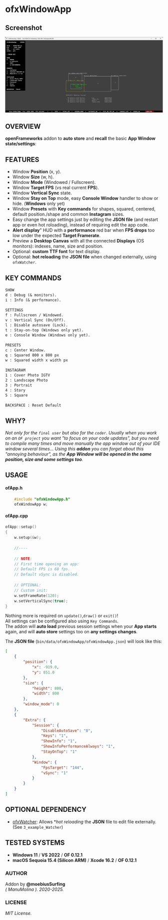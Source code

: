 # ofxWindowApp

## Screenshot
![screenshot](Capture.png)

## OVERVIEW
**openFrameworks** addon to **auto store** and **recall** the basic **App Window state/settings**:

## FEATURES
* Window **Position** (x, y). 
* Window **Size** (w, h). 
* Window **Mode** (Windowed / Fullscreen).
* Window **Target FPS** (vs real current **FPS**).
* Window **Vertical Sync** state. 
* Window **Stay on Top** mode, easy **Console Window** handler to show or hide. (**Windows** only yet)
* Window **Presets** with **Key commands** for shapes, squared, centered, default position./shape and common **Instagram** sizes.
* Easy change the app settings just by editing the **JSON file** (and restart app or even hot roloading), instead of requiring edit the app code.
* **Alert display**" HUD with a **performance** red bar when **FPS drops** too low under the expected **Target Framerate**.
* Preview a **Desktop Canvas** with all the connected **Displays** (OS monitors): indexes, name, size and position.
* Optional: **custom TTF font** for text display.
* Optional: **hot reloading** the **JSON file** when changed externally, using `ofxWatcher`.

## KEY COMMANDS
```
SHOW
d : Debug (& monitors).  
i : Info (& performance).  

SETTINGS
f : Fullscreen / Windowed.  
v : Vertical Sync (On/Off).  
l : Disable autosave (Lock).
t : Stay-on-top (Windows only yet). 
e : Console Window (Windows only yet).

PRESETS
c : Center Window.  
q : Squared 800 x 800 px
w : Squared width x width px

INSTAGRAM
1 : Cover Photo IGTV
2 : Landscape Photo
3 : Portrait
4 : Story
5 : Square

BACKSPACE : Reset Default
```

## WHY?
_Not only for the `final user` but also for the `coder`. Usually when you work on an `OF project` you want "to focus on your code updates", but you need to compile many times and move manually the app window out of your IDE window several times... Using this **addon** you can forget about this "annoying behaviour", as the **App Window will be opened in the same position, size and some settings too**._  

## USAGE

#### ofApp.h
```.c++
    #include "ofxWindowApp.h"
    ofxWindowApp w;
```

#### ofApp.cpp

```.cpp 
ofApp::setup()
{
    w.setup(&w);

    //----

    // NOTE:
    // First time opening an app:
    // Default FPS is 60 fps.
    // Default vSync is disabled.

    // OPTIONAL: 
    // Custom init:
    w.setFrameRate(120);
    w.setVerticalSync(true);
}
```
Nothing more is required on `update()`,`draw()` or `exit()`!  
All settings can be configured also using `Key Commands`.  
The addon will **auto load** previous session settings when your **App starts** again, and will **auto store** settings too on **any settings changes**.  

The **JSON file** (`bin/data/ofxWindowApp/ofxWindowApp.json`) will look like this:  
```.json
[
    {
        "position": {
            "x": -919.0,
            "y": 851.0
        },
        "size": {
            "height": 800,
            "width": 800
        },
        "window_mode": 0
    },
    {
        "Extra": {
            "Session": {
                "DisableAutoSave": "0",
                "Keys": "1",
                "ShowInfo": "1",
                "ShowInfoPerformanceAlways": "1",
                "StayOnTop": "1"
            },
            "Window": {
                "FpsTarget": "144",
                "vSync": "1"
            }
        }
    }
]
```

## OPTIONAL DEPENDENCY
- [ofxWatcher](https://github.com/nariakiiwatani/ofxWatcher): Allows **hot reloading* the **JSON** file to edit file externally. (See `3_example_Watcher`)

## TESTED SYSTEMS
- **Windows 11** / **VS 2022** / **OF 0.12.1**
- **macOS Sequoia 15.4 (Silicon ARM)** / **Xcode 16.2** / **OF 0.12.1**

### AUTHOR
Addon by **@moebiusSurfing**  
*( ManuMolina ). 2020-2025.*

### LICENSE
*MIT License.*